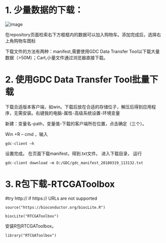 # 1.	少量数据的下载：

![image](https://github.com/CLDIAO/about_TCGA/edit/master/about_TCGA/photos/0319001.png)
 
在repository页面检索右下方框框内的数据可以加入购物车。添加完成后，选择右上角购物车图标
 
下载文件的方法有两种：manifest,需要使用GDC Data Transfer Tool以下载大量数据（>50M）；Cart,小量文件通过浏览器直接下载。

# 2.	使用GDC Data Transfer Tool批量下载

 下载合适版本客户端，如win。下载后放在合适的存储位子，解压后得到应用程序，无需安装。右键我的电脑-属性-高级系统设置-环境变量
 
新建：变量名-path，变量值-下载的客户端所在位置，点击确定（三个）。
 
Win +R – cmd ，输入

`gdc-client –h`

设置完成。
在页面下载manifest，得到.txt文件。
进入下载目录，
运行

`gdc-client download –m D:/GDC/gdc_manifest_20180319_113132.txt`

# 3.	R包下载-RTCGAToolbox

#try http:// if https:// URLs are not supported
 
`source("https://bioconductor.org/biocLite.R")`

`biocLite("RTCGAToolbox")`

安装R包RTCGAToolbox。

`library("RTCGAToolbox")`

